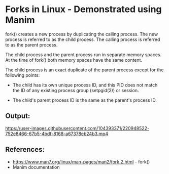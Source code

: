 # Forks in Linux - Demonstrated using Manim
fork() creates a new process by duplicating the calling process.
The new process is referred to as the child process.  The calling
process is referred to as the parent process. <br>

The child process and the parent process run in separate memory
spaces.  At the time of fork() both memory spaces have the same
content. <br>

The child process is an exact duplicate of the parent process
except for the following points: <br>

*  The child has its own unique process ID, and this PID does not
match the ID of any existing process group (setpgid(2)) or
session.

*  The child's parent process ID is the same as the parent's
process ID.

## Output:

https://user-images.githubusercontent.com/104393371/220948522-752e8466-67b5-4bdf-8168-a67378eb24b3.mp4


## References:
- https://www.man7.org/linux/man-pages/man2/fork.2.html - fork()
- Manim documentation

